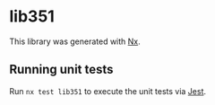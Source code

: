 # lib351

This library was generated with [Nx](https://nx.dev).

## Running unit tests

Run `nx test lib351` to execute the unit tests via [Jest](https://jestjs.io).
